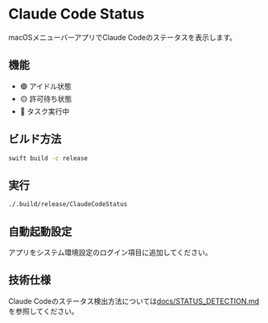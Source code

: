 # Claude Code Status

macOSメニューバーアプリでClaude Codeのステータスを表示します。

## 機能

- 🟢 アイドル状態
- 🟡 許可待ち状態
- 🔴 タスク実行中

## ビルド方法

```bash
swift build -c release
```

## 実行

```bash
./.build/release/ClaudeCodeStatus
```

## 自動起動設定

アプリをシステム環境設定のログイン項目に追加してください。

## 技術仕様

Claude Codeのステータス検出方法については[docs/STATUS_DETECTION.md](docs/STATUS_DETECTION.md)を参照してください。